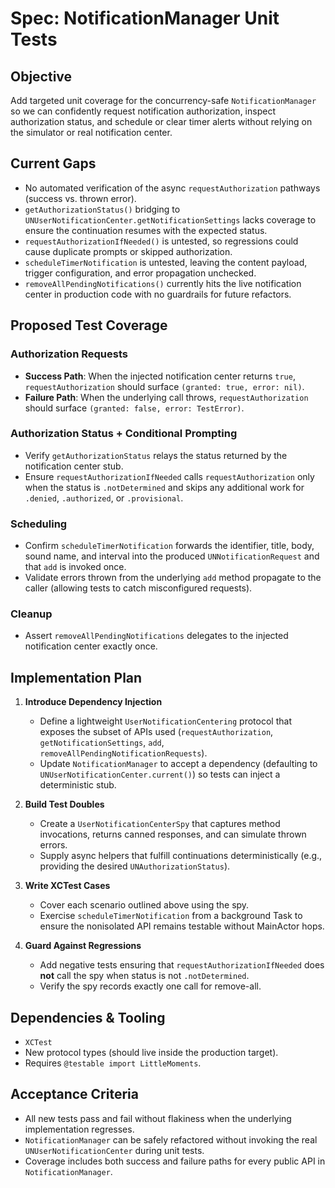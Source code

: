 # Spec: NotificationManager Unit Tests

## Objective
Add targeted unit coverage for the concurrency-safe `NotificationManager` so we can confidently request notification authorization, inspect authorization status, and schedule or clear timer alerts without relying on the simulator or real notification center.

## Current Gaps
- No automated verification of the async `requestAuthorization` pathways (success vs. thrown error).
- `getAuthorizationStatus()` bridging to `UNUserNotificationCenter.getNotificationSettings` lacks coverage to ensure the continuation resumes with the expected status.
- `requestAuthorizationIfNeeded()` is untested, so regressions could cause duplicate prompts or skipped authorization.
- `scheduleTimerNotification` is untested, leaving the content payload, trigger configuration, and error propagation unchecked.
- `removeAllPendingNotifications()` currently hits the live notification center in production code with no guardrails for future refactors.

## Proposed Test Coverage
### Authorization Requests
- **Success Path**: When the injected notification center returns `true`, `requestAuthorization` should surface `(granted: true, error: nil)`.
- **Failure Path**: When the underlying call throws, `requestAuthorization` should surface `(granted: false, error: TestError)`.

### Authorization Status + Conditional Prompting
- Verify `getAuthorizationStatus` relays the status returned by the notification center stub.
- Ensure `requestAuthorizationIfNeeded` calls `requestAuthorization` only when the status is `.notDetermined` and skips any additional work for `.denied`, `.authorized`, or `.provisional`.

### Scheduling
- Confirm `scheduleTimerNotification` forwards the identifier, title, body, sound name, and interval into the produced `UNNotificationRequest` and that `add` is invoked once.
- Validate errors thrown from the underlying `add` method propagate to the caller (allowing tests to catch misconfigured requests).

### Cleanup
- Assert `removeAllPendingNotifications` delegates to the injected notification center exactly once.

## Implementation Plan
1. **Introduce Dependency Injection**
   - Define a lightweight `UserNotificationCentering` protocol that exposes the subset of APIs used (`requestAuthorization`, `getNotificationSettings`, `add`, `removeAllPendingNotificationRequests`).
   - Update `NotificationManager` to accept a dependency (defaulting to `UNUserNotificationCenter.current()`) so tests can inject a deterministic stub.

2. **Build Test Doubles**
   - Create a `UserNotificationCenterSpy` that captures method invocations, returns canned responses, and can simulate thrown errors.
   - Supply async helpers that fulfill continuations deterministically (e.g., providing the desired `UNAuthorizationStatus`).

3. **Write XCTest Cases**
   - Cover each scenario outlined above using the spy.
   - Exercise `scheduleTimerNotification` from a background Task to ensure the nonisolated API remains testable without MainActor hops.

4. **Guard Against Regressions**
   - Add negative tests ensuring that `requestAuthorizationIfNeeded` does **not** call the spy when status is not `.notDetermined`.
   - Verify the spy records exactly one call for remove-all.

## Dependencies & Tooling
- `XCTest`
- New protocol types (should live inside the production target).
- Requires `@testable import LittleMoments`.

## Acceptance Criteria
- All new tests pass and fail without flakiness when the underlying implementation regresses.
- `NotificationManager` can be safely refactored without invoking the real `UNUserNotificationCenter` during unit tests.
- Coverage includes both success and failure paths for every public API in `NotificationManager`.
